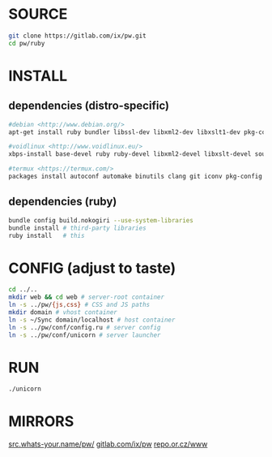# SOURCE
``` sh
git clone https://gitlab.com/ix/pw.git
cd pw/ruby
```
# INSTALL
## dependencies (distro-specific)
``` sh
#debian <http://www.debian.org/>
apt-get install ruby bundler libssl-dev libxml2-dev libxslt1-dev pkg-config source-highlight python-pygments

#voidlinux <http://www.voidlinux.eu/>
xbps-install base-devel ruby ruby-devel libxml2-devel libxslt-devel source-highlight python-Pygments && gem install bundler

#termux <https://termux.com/>
packages install autoconf automake binutils clang git iconv pkg-config ruby ruby-dev libxslt-dev && gem install bundler
```
## dependencies (ruby)
``` sh
bundle config build.nokogiri --use-system-libraries
bundle install # third-party libraries
ruby install   # this

```
# CONFIG (adjust to taste)
``` sh
cd ../..
mkdir web && cd web # server-root container
ln -s ../pw/{js,css} # CSS and JS paths
mkdir domain # vhost container
ln -s ~/Sync domain/localhost # host container
ln -s ../pw/conf/config.ru # server config
ln -s ../pw/conf/unicorn # server launcher
```
# RUN
``` sh
./unicorn
```


# MIRRORS
[src.whats-your.name/pw/](http://src.whats-your.name/pw/)
[gitlab.com/ix/pw](https://gitlab.com/ix/pw)
[repo.or.cz/www](http://repo.or.cz/www)
